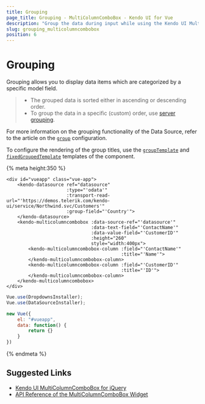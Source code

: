 ```yaml
---
title: Grouping
page_title: Grouping - MultiColumnComboBox - Kendo UI for Vue
description: "Group the data during input while using the Kendo UI MultiColumnComboBox wrapper for Vue."
slug: grouping_multicolumncombobox
position: 6
---
```


# Grouping

Grouping allows you to display data items which are categorized by a specific model field.

> * The grouped data is sorted either in ascending or descending order.
> * To group the data in a specific (custom) order, use [server grouping](https://docs.telerik.com/kendo-ui/api/javascript/data/datasource#configuration-serverGrouping).

For more information on the grouping functionality of the Data Source, refer to the article on the [`group`](https://docs.telerik.com/kendo-ui/api/javascript/data/datasource#configuration-group) configuration.

To configure the rendering of the group titles, use the [`groupTemplate`](https://docs.telerik.com/kendo-ui/api/javascript/ui/multicolumncombobox/configuration/grouptemplate) and [`fixedGroupedTemplate`](https://docs.telerik.com/kendo-ui/api/javascript/ui/multicolumncombobox/configuration/fixedgrouptemplate) templates of the component.

{% meta height:350 %}
```html-preview
<div id="vueapp" class="vue-app">
    <kendo-datasource ref="datasource"
                      :type="'odata'"
                      :transport-read-url="'https://demos.telerik.com/kendo-ui/service/Northwind.svc/Customers'"
                      :group-field="'Country'">
    </kendo-datasource>
    <kendo-multicolumncombobox :data-source-ref="'datasource'"
                               :data-text-field="'ContactName'"
                               :data-value-field="'CustomerID'"
                               :height="260"
                               style="width:400px">
        <kendo-multicolumncombobox-column :field="'ContactName'"
                                          :title="'Name'">
        </kendo-multicolumncombobox-column>
        <kendo-multicolumncombobox-column :field="'CustomerID'"
                                          :title="'ID'">
        </kendo-multicolumncombobox-column>
    </kendo-multicolumncombobox>
</div>
```
```js
Vue.use(DropdownsInstaller);
Vue.use(DataSourceInstaller);

new Vue({
    el: "#vueapp",
    data: function() {
        return {}
    }
})
```
{% endmeta %}

## Suggested Links

* [Kendo UI MultiColumnComboBox for jQuery](https://docs.telerik.com/kendo-ui/controls/editors/multicolumncombobox/overview)
* [API Reference of the MultiColumnComboBox Widget](https://docs.telerik.com/kendo-ui/api/javascript/ui/multicolumncombobox)
